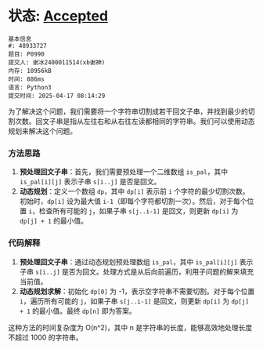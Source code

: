# 状态: [Accepted](http://dsbpython.openjudge.cn/dspythonbook/solution/48933727/)

```
基本信息
#: 48933727
题目: P0990
提交人: 谢冰2400011514(xb谢神)
内存: 10956kB
时间: 886ms
语言: Python3
提交时间: 2025-04-17 08:14:29
```

为了解决这个问题，我们需要将一个字符串切割成若干回文子串，并找到最少的切割次数。回文子串是指从左往右和从右往左读都相同的字符串。我们可以使用动态规划来解决这个问题。

### 方法思路
1. **预处理回文子串**：首先，我们需要预处理一个二维数组 `is_pal`，其中 `is_pal[i][j]` 表示子串 `s[i..j]` 是否是回文。
2. **动态规划**：定义一个数组 `dp`，其中 `dp[i]` 表示前 `i` 个字符的最少切割次数。初始时，`dp[i]` 设为最大值 `i-1`（即每个字符都切割一次）。然后，对于每个位置 `i`，检查所有可能的 `j`，如果子串 `s[j..i-1]` 是回文，则更新 `dp[i]` 为 `dp[j] + 1` 的最小值。

### 代码解释
1. **预处理回文子串**：通过动态规划预处理数组 `is_pal`，其中 `is_pal[i][j]` 表示子串 `s[i..j]` 是否为回文。处理方式是从后向前遍历，利用子问题的解来填充当前值。
2. **动态规划求解**：初始化 `dp[0]` 为 -1，表示空字符串不需要切割。对于每个位置 `i`，遍历所有可能的 `j`，如果子串 `s[j..i-1]` 是回文，则更新 `dp[i]` 为 `dp[j] + 1` 的最小值。最终 `dp[n]` 即为答案。

这种方法的时间复杂度为 O(n^2)，其中 n 是字符串的长度，能够高效地处理长度不超过 1000 的字符串。